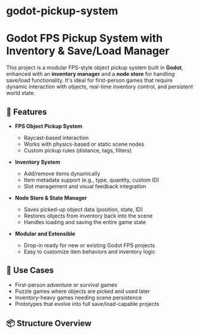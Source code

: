 # godot-pickup-system
# Godot FPS Pickup System with Inventory & Save/Load Manager

This project is a modular FPS-style object pickup system built in **Godot**, enhanced with an **inventory manager** and a **node store** for handling save/load functionality. It's ideal for first-person games that require dynamic interaction with objects, real-time inventory control, and persistent world state.

## 🚀 Features

- **FPS Object Pickup System**
  - Raycast-based interaction
  - Works with physics-based or static scene nodes
  - Custom pickup rules (distance, tags, filters)

- **Inventory System**
  - Add/remove items dynamically
  - Item metadata support (e.g., type, quantity, custom ID)
  - Slot management and visual feedback integration

- **Node Store & State Manager**
  - Saves picked-up object data (position, state, ID)
  - Restores objects from inventory back into the scene
  - Handles loading and saving the entire game state

- **Modular and Extensible**
  - Drop-in ready for new or existing Godot FPS projects
  - Easy to customize item behaviors and inventory logic

## 🧩 Use Cases

- First-person adventure or survival games
- Puzzle games where objects are picked and used later
- Inventory-heavy games needing scene persistence
- Prototypes that evolve into full save/load-capable projects

## 📦 Structure Overview

 